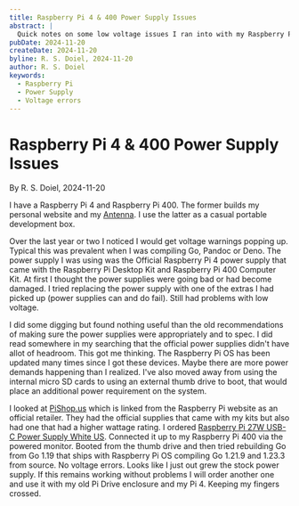```yaml
---
title: Raspberry Pi 4 & 400 Power Supply Issues
abstract: |
  Quick notes on some low voltage issues I ran into with my Raspberry Pi 4 and 400 using the stock power supply with thumb drives.
pubDate: 2024-11-20
createDate: 2024-11-20
byline: R. S. Doiel, 2024-11-20
author: R. S. Doiel
keywords:
  - Raspberry Pi
  - Power Supply
  - Voltage errors
---
```


# Raspberry Pi 4 & 400 Power Supply Issues

By R. S. Doiel, 2024-11-20

I have a Raspberry Pi 4 and Raspberry Pi 400. The former builds my personal website and my [Antenna](https://rsdoiel.github.io/antenna). I use the latter as a casual portable development box.

Over the last year or two I noticed I would get voltage warnings popping up. Typical this was prevalent when I was compiling Go, Pandoc or Deno. The power supply I was using was the Official Raspberry Pi 4 power supply that came with the Raspberry Pi Desktop Kit and Raspberry Pi 400 Computer Kit.  At first I thought the power supplies were going bad or had become damaged.  I tried replacing the power supply with one of the extras I had picked up (power supplies can and do fail). Still had problems with low voltage.

I did some digging but found nothing useful than the old recommendations of making sure the power supplies were appropriately and to spec. I did read somewhere in my searching that the official power supplies didn't have allot of headroom. This got me thinking.  The Raspberry Pi OS has been updated many times since I got these devices. Maybe there are more power demands happening than I realized.  I've also moved away from using the internal micro SD cards to using an external thumb drive to boot, that would place an additional power requirement on the system.

I looked at [PiShop.us](https://www.pishop.us) which is linked from the Raspberry Pi website as an official retailer.  They had the official supplies that came with my kits but also had one that had a higher wattage rating. I ordered [Raspberry Pi 27W USB-C Power Supply White US](https://www.pishop.us/product/raspberry-pi-27w-usb-c-power-supply-white-us/). Connected it up to my Raspberry Pi 400 via the powered monitor. Booted from the thumb drive and then tried rebuilding Go from Go 1.19 that ships with Raspberry Pi OS compiling Go 1.21.9 and 1.23.3 from source. No voltage errors.  Looks like I just out grew the stock power supply.  If this remains working without problems I will order another one and use it with my old Pi Drive enclosure and my Pi 4. Keeping my fingers crossed.




